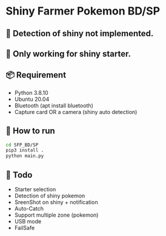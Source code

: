 # Shiny Farmer Pokemon BD/SP

## 🚩 Detection of shiny not implemented.
## 🚩 Only working for shiny starter.

## 📦 Requirement
- Python 3.8.10
- Ubuntu 20.04
- Bluetooth (apt install bluetooth)
- Capture card OR a camera (shiny auto detection)

## 🔧 How to run

```bash
cd SFP_BD/SP
pip3 install .
python main.py
```

## 🎯 Todo
 - Starter selection
 - Detection of shiny pokemon
 - SreenShot on shiny + notification
 - Auto-Catch
 - Support multiple zone (pokemon)
 - USB mode
 - FailSafe 

